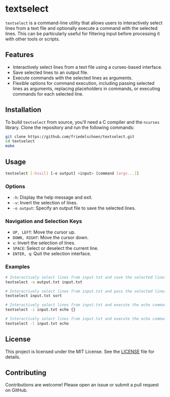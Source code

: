 # textselect

`textselect` is a command-line utility that allows users to interactively select lines from a text file and optionally execute a command with the selected lines. This can be particularly useful for filtering input before processing it with other tools or scripts.

## Features

- Interactively select lines from a text file using a curses-based interface.
- Save selected lines to an output file.
- Execute commands with the selected lines as arguments.
- Flexible options for command execution, including passing selected lines as arguments, replacing placeholders in commands, or executing commands for each selected line.

## Installation

To build `textselect` from source, you'll need a C compiler and the `ncurses` library. Clone the repository and run the following commands:

```sh
git clone https://github.com/friedelschoen/textselect.git
cd textselect
make
```

## Usage

```sh
textselect [-hvxil] [-o output] <input> [command [args...]]
```

### Options

- `-h`: Display the help message and exit.
- `-v`: Invert the selection of lines.
- `-o output`: Specify an output file to save the selected lines.

### Navigation and Selection Keys

- `UP, LEFT`: Move the cursor up.
- `DOWN, RIGHT`: Move the cursor down.
- `v`: Invert the selection of lines.
- `SPACE`: Select or deselect the current line.
- `ENTER, q`: Quit the selection interface.

### Examples

```sh
# Interactively select lines from input.txt and save the selected lines to output.txt
textselect -o output.txt input.txt

# Interactively select lines from input.txt and pass the selected lines as arguments to the sort command
textselect input.txt sort

# Interactively select lines from input.txt and execute the echo command for each selected line, replacing {} with the selected line
textselect -i input.txt echo {}

# Interactively select lines from input.txt and execute the echo command for each selected line
textselect -l input.txt echo
```

## License

This project is licensed under the MIT License. See the [LICENSE](LICENSE) file for details.

## Contributing

Contributions are welcome! Please open an issue or submit a pull request on GitHub.

